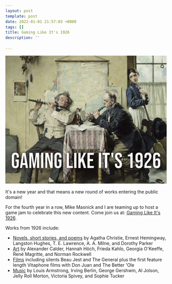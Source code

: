 ```yaml
---
layout: post
template: post
date: 2022-01-01 21:57:03 +0000
tags: []
title: Gaming Like It's 1926
description: ''

---
```

![](/images/1926-game-jam-logo-rockwell.png)

It's a new year and that means a new round of works entering the public domain!

For the fourth year in a row, Mike Masnick and I are teaming up to host a game jam to celebrate this new content. Come join us at: [Gaming Like It's 1926](https://itch.io/jam/gaming-like-its-1926 "Gaming Like It's 1926").

Works from 1926 include:

* [Novels, short stories, and poems](https://en.wikipedia.org/wiki/1926_in_literature) by Agatha Christie, Ernest Hemingway, Langston Hughes, T. E. Lawrence, A. A. Milne, and Dorothy Parker
* [Art](https://en.wikipedia.org/wiki/1926_in_art) by Alexander Calder, Hannah Höch, Frieda Kahlo, Georgia O'Keeffe, René Magritte, and Norman Rockwell
* [Films](https://en.wikipedia.org/wiki/1926_in_film) including silents Beau Jest and The General plus the first feature length Vitaphone films with Don Juan and The Better 'Ole
* [Music](https://en.wikipedia.org/wiki/1926_in_music) by Louis Armstrong, Irving Berlin, George Gershwin, Al Jolson, Jelly Roll Morton, Victoria Spivey, and Sophie Tucker